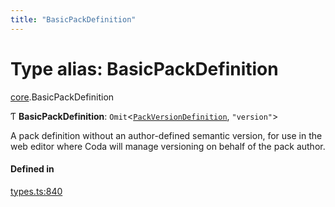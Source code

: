 ```yaml
---
title: "BasicPackDefinition"
---
```

# Type alias: BasicPackDefinition

[core](../modules/core.md).BasicPackDefinition

Ƭ **BasicPackDefinition**: `Omit`<[`PackVersionDefinition`](../interfaces/core.PackVersionDefinition.md), ``"version"``\>

A pack definition without an author-defined semantic version, for use in the web
editor where Coda will manage versioning on behalf of the pack author.

#### Defined in

[types.ts:840](https://github.com/coda/packs-sdk/blob/main/types.ts#L840)
